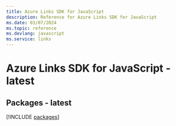```yaml
---
title: Azure Links SDK for JavaScript
description: Reference for Azure Links SDK for JavaScript
ms.date: 03/07/2024
ms.topic: reference
ms.devlang: javascript
ms.service: links
---
```

# Azure Links SDK for JavaScript - latest
## Packages - latest
[!INCLUDE [packages](links-index.md)]